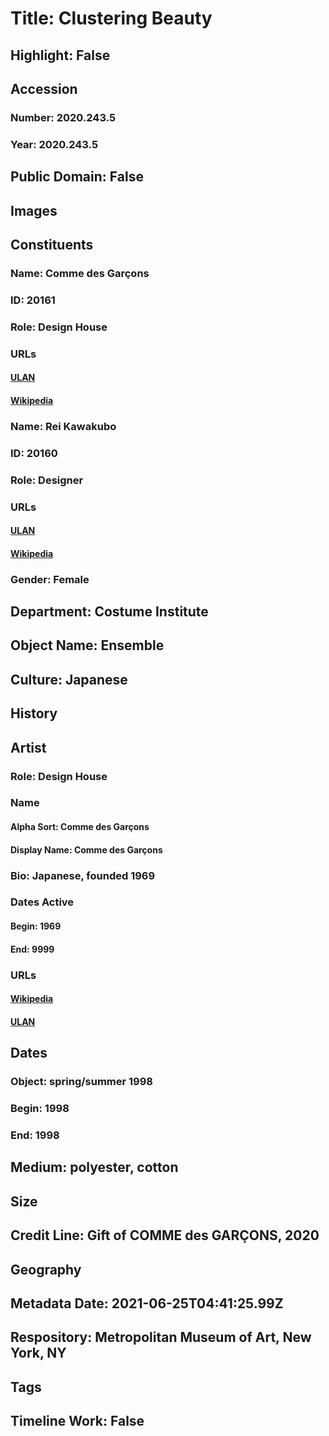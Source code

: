 # Title: Clustering Beauty
## Highlight: False
## Accession
### Number: 2020.243.5
### Year: 2020.243.5
## Public Domain: False
## Images
## Constituents
### Name: Comme des Garçons
### ID: 20161
### Role: Design House
### URLs
#### [ULAN](http://vocab.getty.edu/page/ulan/500404094)
#### [Wikipedia](https://www.wikidata.org/wiki/Q1115170)
### Name: Rei Kawakubo
### ID: 20160
### Role: Designer
### URLs
#### [ULAN](http://vocab.getty.edu/page/ulan/500017874)
#### [Wikipedia](https://www.wikidata.org/wiki/Q268033)
### Gender: Female
## Department: Costume Institute
## Object Name: Ensemble
## Culture: Japanese
## History
## Artist
### Role: Design House
### Name
#### Alpha Sort: Comme des Garçons
#### Display Name: Comme des Garçons
### Bio: Japanese, founded 1969
### Dates Active
#### Begin: 1969
#### End: 9999
### URLs
#### [Wikipedia](https://www.wikidata.org/wiki/Q1115170)
#### [ULAN](http://vocab.getty.edu/page/ulan/500404094)
## Dates
### Object: spring/summer 1998
### Begin: 1998
### End: 1998
## Medium: polyester, cotton
## Size
## Credit Line: Gift of COMME des GARÇONS, 2020
## Geography
## Metadata Date: 2021-06-25T04:41:25.99Z
## Respository: Metropolitan Museum of Art, New York, NY
## Tags
## Timeline Work: False